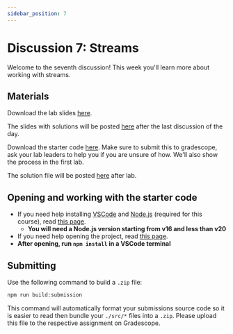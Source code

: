```yaml
---
sidebar_position: 7
---
```


# Discussion 7: Streams

Welcome to the seventh discussion! This week you'll learn more about working with streams.

## Materials

Download the lab slides [here](https://github.com/umass-compsci-220/public-materials/raw/main/discussion/Lab%207%20-%20No%20Solutions.pdf).

The slides with solutions will be posted [here](https://github.com/umass-compsci-220/public-materials/raw/main/discussion/Lab%207%20-%20Solutions.pdf) after the last discussion of the day.

Download the starter code [here](https://github.com/umass-compsci-220/public-materials/raw/main/discussion/07-streams.zip). Make sure to submit this to gradescope, ask your lab leaders to help you if you are unsure of how. We'll also show the process in the first lab.

The solution file will be posted [here](https://github.com/umass-compsci-220/public-materials/raw/main/discussion/07-streams.ts) after lab.

## Opening and working with the starter code

- If you need help installing [VSCode](https://code.visualstudio.com/) and [Node.js](https://nodejs.org/) (required for this course), read [this page](/materials/tutorials/assignments/environment).
  - **You will need a Node.js version starting from v16 and less than v20**
- If you need help opening the project, read [this page](/materials/tutorials/assignments/opening-an-assignment).
- **After opening, run `npm install` in a VSCode terminal**

## Submitting

Use the following command to build a `.zip` file:

```sh
npm run build:submission
```

This command will automatically format your submissions source code so it is easier to read then bundle your `./src/*` files into a `.zip`. Please upload this file to the respective assignment on Gradescope.
